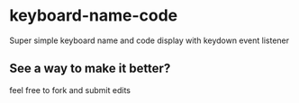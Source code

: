 # keyboard-name-code
Super simple keyboard name and code display with keydown event listener

## See a way to make it better?
feel free to fork and submit edits 
